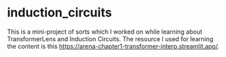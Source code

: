 # induction_circuits
This is a mini-project of sorts which I worked on while learning about TransformerLens and Induction Circuits.
The resource I used for learning the content is this https://arena-chapter1-transformer-interp.streamlit.app/.

